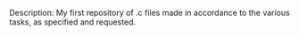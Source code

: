 Description: My first repository of .c files made in accordance to the various tasks, as specified and requested.
